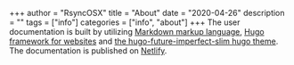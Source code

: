 +++
author = "RsyncOSX"
title = "About"
date = "2020-04-26"
description = ""
tags = ["info"]
categories = ["info", "about"]
+++
The user documentation is built by utilizing [Markdown markup language](https://en.wikipedia.org/wiki/Markdown), [Hugo framework for websites](https://gohugo.io/)  and [the hugo-future-imperfect-slim hugo theme](https://github.com/pacollins/hugo-future-imperfect-slim). The documentation is published on [Netlify](https://www.netlify.com/).
